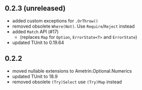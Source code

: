 ## 0.2.3 (unreleased)
- added custom exceptions for `.OrThrow()`
- removed obsolete `Where(Not)`. Use `Require`/`Reject` instead
- added `Match` API (#17) 
  - (replaces `Map` for `Option`, `ErrorState<T>` and `ErrorState`)
- updated TUnit to 0.19.64

## 0.2.2
- moved nullable extensions to Ametrin.Optional.Numerics
- updated TUnit to 18.9
- removed obsolete `(Try)Select` use `(Try)Map` instead